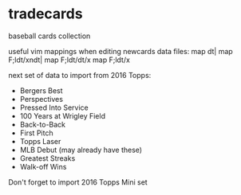 # tradecards
baseball cards collection

useful vim mappings when editing newcards data files:
map <F2> dt\|
map <F3> F;ldt/xndt\|
map <F4> F;ldt/dt/x
map <F5> F;ldt/x

next set of data to import from 2016 Topps:
- Bergers Best
- Perspectives
- Pressed Into Service
- 100 Years at Wrigley Field
- Back-to-Back
- First Pitch
- Topps Laser
- MLB Debut (may already have these)
- Greatest Streaks
- Walk-off Wins

Don't forget to import 2016 Topps Mini set
